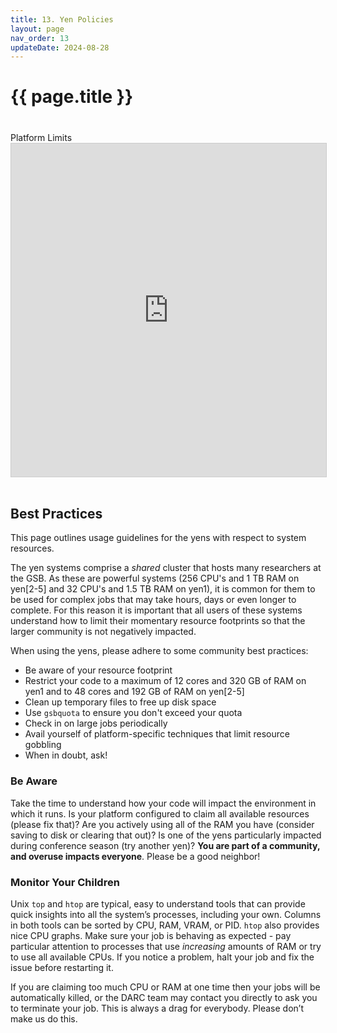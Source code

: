 ```yaml
---
title: 13. Yen Policies
layout: page
nav_order: 13
updateDate: 2024-08-28
---
```



# {{ page.title }}
<div class="row">
    <div class="col-lg-12">
      <H1> </H1>
    </div>
  </div>
  <div class="row">
    <div class="col-lg-12">
     <div class="fontAwesomeStyle"><i class="fas fa-tachometer-alt"></i> Platform Limits</div>
<iframe class="airtable-embed" src="https://airtable.com/embed/shrGC2dYzvDSgJfXa?backgroundColor=purple" frameborder="0" onmousewheel="" width="100%" height="533" style="background: transparent; border: 1px solid #ccc;"></iframe>
   </div>
    <div class="col col-md-2"></div>
  </div>
<br>

## Best Practices


This page outlines usage guidelines for the yens with respect to system resources. 

The yen systems comprise a *shared* cluster that hosts many researchers at the GSB. As these are powerful systems (256 CPU's and 1 TB RAM on yen[2-5] and 32 CPU's and 1.5 TB RAM on yen1), it is common for them to be used for complex jobs that may take hours, days or even longer to complete. For this reason it is important that all users of these systems understand how to limit their momentary resource footprints so that the larger community is not negatively impacted. 

When using the yens, please adhere to some community best practices: 

- Be aware of your resource footprint
- Restrict your code to a maximum of 12 cores and 320 GB of RAM on yen1 and to 48 cores and 192 GB of RAM on yen[2-5]
- Clean up temporary files to free up disk space
- Use `gsbquota` to ensure you don't exceed your quota
- Check in on large jobs periodically 
- Avail yourself of platform-specific techniques that limit resource gobbling
- When in doubt, ask!


### Be Aware

Take the time to understand how your code will impact the environment in which it runs. Is your platform configured to claim all available resources (please fix that)? 
Are you actively using all of the RAM you have (consider saving to disk or clearing that out)? Is one of the yens particularly impacted during conference season (try another yen)? 
**You are part of a community, and overuse impacts everyone**. Please be a good neighbor!

### Monitor Your Children

Unix `top` and `htop` are typical, easy to understand tools that can provide quick insights into all the system’s processes, including your own. Columns in both tools can be sorted by CPU, RAM, VRAM, or PID. `htop` also provides nice CPU graphs. Make sure your job is behaving as expected - pay particular attention to processes that use *increasing* amounts of RAM or try to use all available CPUs.  If you notice a problem, halt your job and fix the issue before restarting it.

If you are claiming too much CPU or RAM at one time then your jobs will be automatically killed, or the DARC team may contact you directly to ask you to terminate your job. This is always a drag for everybody. Please don’t make us do this. 
